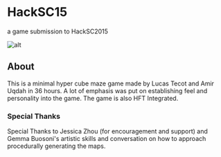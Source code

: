 # HackSC15
a game submission to HackSC2015

![alt](http://i.imgur.com/x6biTpd.gif)

## About

This is a minimal hyper cube maze game made by Lucas Tecot and Amir Uqdah in 36 hours. A lot of emphasis was put on establishing feel and personality into the game.
The game is also HFT Integrated.

### Special Thanks

Special Thanks to Jessica Zhou (for encouragement and support) and Gemma Buosoni's artistic skills and conversation on how to approach 
procedurally generating the maps.
